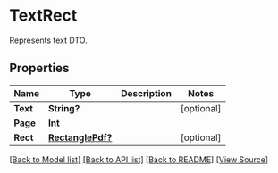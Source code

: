 # TextRect
Represents text DTO.

## Properties
Name | Type | Description | Notes
------------ | ------------- | ------------- | -------------
**Text** | **String?** |  | [optional]
**Page** | **Int** |  | 
**Rect** | [**RectanglePdf?**](RectanglePdf.md) |  | [optional]

[[Back to Model list]](../README.md#documentation-for-models) [[Back to API list]](../README.md#documentation-for-api-endpoints) [[Back to README]](../README.md) [[View Source]](../AsposePdfCloud/Models/TextRect.swift)


